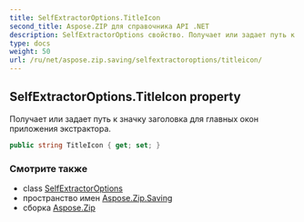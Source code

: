 ```yaml
---
title: SelfExtractorOptions.TitleIcon
second_title: Aspose.ZIP для справочника API .NET
description: SelfExtractorOptions свойство. Получает или задает путь к значку заголовка для главных окон приложения экстрактора.
type: docs
weight: 50
url: /ru/net/aspose.zip.saving/selfextractoroptions/titleicon/
---
```

## SelfExtractorOptions.TitleIcon property

Получает или задает путь к значку заголовка для главных окон приложения экстрактора.

```csharp
public string TitleIcon { get; set; }
```

### Смотрите также

* class [SelfExtractorOptions](../)
* пространство имен [Aspose.Zip.Saving](../../selfextractoroptions/)
* сборка [Aspose.Zip](../../../)


